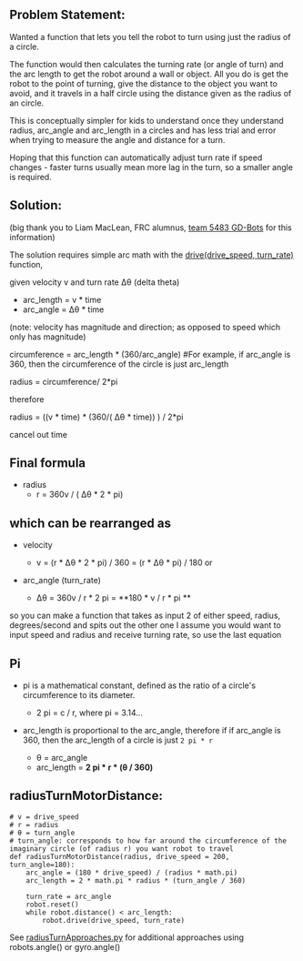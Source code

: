 ## Problem Statement: 

Wanted a function that lets you tell the robot to turn using just the radius of a circle.

The function would then calculates the turning rate (or angle of turn) and the arc length to get the robot around 
a wall or object.  All you do is get the robot to the point of turning, give the distance to 
the object you want to avoid, and it travels in a half circle using the distance given as the radius of an circle.

This is conceptually simpler for kids to understand once they understand radius, arc_angle and arc_length in a circles 
and has less trial and error when trying to measure the angle and distance for a turn.

Hoping that this function can automatically adjust turn rate if speed changes - faster turns usually mean more lag in the
turn, so a smaller angle is required.

## Solution:
(big thank you to Liam MacLean, FRC alumnus, [team 5483 GD-Bots](https://github.com/Team-5483) for this information)

The solution requires simple arc math with the [drive(drive_speed, turn_rate)](https://pybricks.github.io/ev3-micropython/robotics.html#pybricks.robotics.DriveBase.drive) function,

given velocity v and turn rate Δθ (delta theta)
  * arc_length = v * time
  * arc_angle = Δθ * time

(note: velocity has magnitude and direction; as opposed to speed which only has magnitude)

circumference = arc_length * (360/arc_angle)  #For example, if arc_angle is 360, then the circumference of the circle is just arc_length

radius = circumference/ 2*pi

therefore

radius = ((v * time) * (360/( Δθ * time)) ) / 2*pi

cancel out time

## Final formula
  * radius
    * r = 360v / ( Δθ * 2 * pi)

## which can be rearranged as

  * velocity
    * v = (r *  Δθ * 2 * pi) / 360 = (r *  Δθ * pi) / 180
or

  * arc_angle (turn_rate)
    * Δθ = 360v / r * 2 pi = **180 * v / r * pi **

so you can make a function that takes as input 2 of either speed, radius, degrees/second and spits out the other one
I assume you would want to input speed and radius and receive turning rate, so use the last equation

## Pi
  *  pi is a mathematical constant, defined as the ratio of a circle's circumference to its diameter.
     * 2 pi = c / r, where pi = 3.14...

  * arc_length is proportional to the arc_angle, therefore if if arc_angle is 360, then the arc_length of a circle is just `2 pi * r`
    * θ = arc_angle
    * arc_length = **2 pi * r * (θ / 360)**
  
## radiusTurnMotorDistance:

```
# v = drive_speed
# r = radius
# θ = turn_angle
# turn_angle: corresponds to how far around the circumference of the imaginary circle (of radius r) you want robot to travel
def radiusTurnMotorDistance(radius, drive_speed = 200, turn_angle=180):
    arc_angle = (180 * drive_speed) / (radius * math.pi)
    arc_length = 2 * math.pi * radius * (turn_angle / 360)

    turn_rate = arc_angle
    robot.reset()      
    while robot.distance() < arc_length:
        robot.drive(drive_speed, turn_rate)
```

See [radiusTurnApproaches.py](/programs/radiusTurnApproaches.py) for additional approaches using robots.angle() or gyro.angle()

